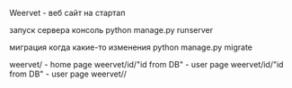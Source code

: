 Weervet - веб сайт на стартап

запуск сервера консоль
python manage.py runserver

миграция когда какие-то изменения
python manage.py migrate

weervet/ - home page
weervet/id/"id from DB" - user page
weervet/id/"id from DB" - user page
weervet//
